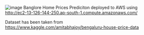 ![image](https://user-images.githubusercontent.com/30076790/147869466-98f43e1b-ddae-4651-8305-f567910902d0.png)
Banglore Home Prices Prediciton deployed to AWS using http://ec2-13-126-144-250.ap-south-1.compute.amazonaws.com/

Dataset has been taken from https://www.kaggle.com/amitabhajoy/bengaluru-house-price-data
